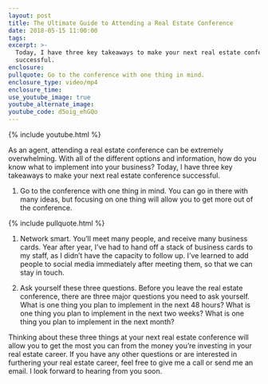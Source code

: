 ```yaml
---
layout: post
title: The Ultimate Guide to Attending a Real Estate Conference
date: 2018-05-15 11:00:00
tags:
excerpt: >-
  Today, I have three key takeaways to make your next real estate conference
  successful.
enclosure:
pullquote: Go to the conference with one thing in mind.
enclosure_type: video/mp4
enclosure_time:
use_youtube_image: true
youtube_alternate_image:
youtube_code: d5oig_ehGQo
---
```


{% include youtube.html %}

As an agent, attending a real estate conference can be extremely overwhelming. With all of the different options and information, how do you know what to implement into your business? Today, I have three key takeaways to make your next real estate conference successful.

1. Go to the conference with one thing in mind. You can go in there with many ideas, but focusing on one thing will allow you to get more out of the conference.

{% include pullquote.html %}

1. Network smart. You’ll meet many people, and receive many business cards. Year after year, I’ve had to hand off a stack of business cards to my staff, as I didn’t have the capacity to follow up. I’ve learned to add people to social media immediately after meeting them, so that we can stay in touch.

2. Ask yourself these three questions. Before you leave the real estate conference, there are three major questions you need to ask yourself. What is one thing you plan to implement in the next 48 hours? What is one thing you plan to implement in the next two weeks? What is one thing you plan to implement in the next month?

Thinking about these three things at your next real estate conference will allow you to get the most you can from the money you’re investing in your real estate career. If you have any other questions or are interested in furthering your real estate career, feel free to give me a call or send me an email. I look forward to hearing from you soon.